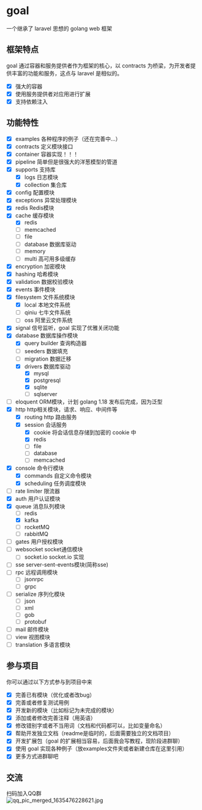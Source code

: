 # goal

一个继承了 laravel 思想的 golang web 框架

## 框架特点
goal 通过容器和服务提供者作为框架的核心，以 contracts 为桥梁，为开发者提供丰富的功能和服务，这点与 laravel 是相似的。
* [x] 强大的容器
* [x] 使用服务提供者对应用进行扩展
* [x] 支持依赖注入

## 功能特性

* [x] examples 各种程序的例子（还在完善中...）
* [x] contracts 定义模块接口
* [x] container 容器实现！！！
* [x] pipeline 简单但是很强大的洋葱模型的管道
* [x] supports 支持库
  * [x] logs 日志模块
  * [x] collection 集合库
* [x] config 配置模块
* [x] exceptions 异常处理模块
* [x] redis Redis模块
* [x] cache 缓存模块
  * [x] redis
  * [ ] memcached
  * [ ] file
  * [ ] database 数据库驱动
  * [ ] memory
  * [ ] multi 高可用多级缓存
* [x] encryption 加密模块
* [x] hashing 哈希模块
* [x] validation 数据校验模块
* [x] events 事件模块
* [x] filesystem 文件系统模块
  * [x] local 本地文件系统
  * [ ] qiniu 七牛文件系统
  * [ ] oss 阿里云文件系统
* [x] signal 信号监听，goal 实现了优雅关闭功能
* [x] database 数据库操作模块
  * [x] query builder 查询构造器
  * [ ] seeders 数据填充
  * [ ] migration 数据迁移
  * [x] drivers 数据库驱动
    * [x] mysql
    * [x] postgresql
    * [x] sqlite
    * [ ] sqlserver
* [ ] eloquent ORM模块，计划 golang 1.18 发布后完成，因为泛型
* [x] http http相关模块，请求、响应、中间件等
  * [x] routing http 路由服务
  * [x] session 会话服务
    * [x] cookie 将会话信息存储到加密的 cookie 中
    * [x] redis
    * [ ] file
    * [ ] database
    * [ ] memcached
* [x] console 命令行模块
  * [x] commands 自定义命令模块
  * [x] scheduling 任务调度模块
* [ ] rate limiter 限流器
* [x] auth 用户认证模块
* [x] queue 消息队列模块
  * [ ] redis
  * [x] kafka
  * [ ] rocketMQ
  * [ ] rabbitMQ
* [ ] gates 用户授权模块
* [ ] websocket socket通信模块
  * [ ] socket.io socket.io 实现
* [ ] sse server-sent-events模块(简称sse)
* [ ] rpc 远程调用模块
  * [ ] jsonrpc
  * [ ] grpc
* [ ] serialize 序列化模块
  * [ ] json
  * [ ] xml
  * [ ] gob
  * [ ] protobuf
* [ ] mail 邮件模块
* [ ] view 视图模块
* [ ] translation 多语言模块

## 参与项目

你可以通过以下方式参与到项目中来

* [x] 完善已有模块（优化或者改bug）
* [x] 完善或者修复测试用例
* [x] 开发新的模块（比如标记为未完成的模块）
* [x] 添加或者修改完善注释（用英语）
* [x] 修改错别字或者不当用词（文档和代码都可以，比如变量命名）
* [x] 帮助开发独立文档（readme是临时的，后面需要独立的文档项目）
* [x] 开发扩展包（goal 的扩展相当容易，后面我会写教程，现阶段进群聊）
* [x] 使用 goal 实现各种例子（放examples文件夹或者新建仓库在这里引用）
* [x] 更多方式进群聊吧

## 交流

扫码加入QQ群  
![qq_pic_merged_1635476228621.jpg](https://i.loli.net/2021/10/29/dpLvehizJCX7EUN.jpg)
